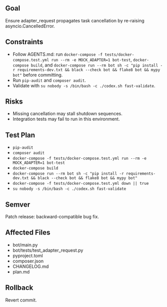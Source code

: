 ## Goal
Ensure adapter_request propagates task cancellation by re-raising asyncio.CancelledError.

## Constraints
- Follow AGENTS.md: run `docker-compose -f tests/docker-compose.test.yml run --rm -e MOCK_ADAPTER=1 bot-test`, `docker-compose build`, and `docker-compose run --rm bot sh -c "pip install -r requirements-dev.txt && black --check bot && flake8 bot && mypy bot"` before committing.
- Run `pip-audit` and `composer audit`.
- Validate with `su nobody -s /bin/bash -c ./codex.sh fast-validate`.

## Risks
- Missing cancellation may stall shutdown sequences.
- Integration tests may fail to run in this environment.

## Test Plan
- `pip-audit`
- `composer audit`
- `docker-compose -f tests/docker-compose.test.yml run --rm -e MOCK_ADAPTER=1 bot-test`
- `docker-compose build`
- `docker-compose run --rm bot sh -c "pip install -r requirements-dev.txt && black --check bot && flake8 bot && mypy bot"`
- `docker-compose -f tests/docker-compose.test.yml down || true`
- `su nobody -s /bin/bash -c ./codex.sh fast-validate`

## Semver
Patch release: backward-compatible bug fix.

## Affected Files
- bot/main.py
- bot/tests/test_adapter_request.py
- pyproject.toml
- composer.json
- CHANGELOG.md
- plan.md

## Rollback
Revert commit.
